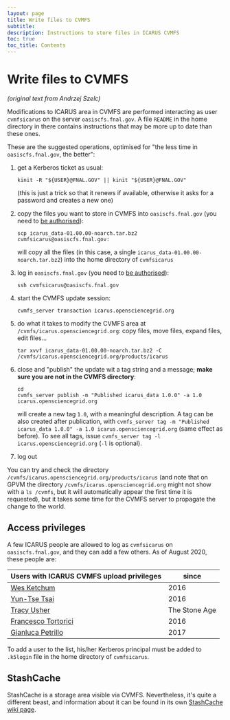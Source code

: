 ```yaml
---
layout: page
title: Write files to CVMFS
subtitle: 
description: Instructions to store files in ICARUS CVMFS
toc: true
toc_title: Contents
---
```



Write files to CVMFS
============================================================

_(original text from Andrzej Szelc)_

Modifications to ICARUS area in CVMFS are performed interacting as user
`cvmfsicarus` on the server `oasiscfs.fnal.gov`.
A file `README` in the home directory in there contains instructions
that may be more up to date than these ones.

These are the suggested operations, optimised for "the less time in `oasiscfs.fnal.gov`, the better":

1.  get a Kerberos ticket as usual:

        kinit -R "${USER}@FNAL.GOV" || kinit "${USER}@FNAL.GOV"

    (this is just a trick so that it renews if available, otherwise it
    asks for a password and creates a new one)
2.  copy the files you want to store in CVMFS into `oasiscfs.fnal.gov`
    (you need to [be authorised](#access-privileges)):

        scp icarus_data-01.00.00-noarch.tar.bz2 cvmfsicarus@oasiscfs.fnal.gov:

    will copy all the files (in this case, a single
    `icarus_data-01.00.00-noarch.tar.bz2`) into the home directory of
    `cvmfsicarus`
3.  log in `oasiscfs.fnal.gov` (you need to [be authorised](#access-privileges)):

        ssh cvmfsicarus@oasiscfs.fnal.gov

4.  start the CVMFS update session:

        cvmfs_server transaction icarus.opensciencegrid.org

5.  do what it takes to modify the CVMFS area at
    `/cvmfs/icarus.opensciencegrid.org`: copy files, move files, expand
    files, edit files...

        tar xvvf icarus_data-01.00.00-noarch.tar.bz2 -C /cvmfs/icarus.opensciencegrid.org/products/icarus

6.  close and "publish" the update wit a tag string and a message;
    **make sure you are not in the CVMFS directory**:

        cd
        cvmfs_server publish -m "Published icarus_data 1.0.0" -a 1.0 icarus.opensciencegrid.org

    will create a new tag `1.0`, with a meaningful description. A tag
    can be also created after publication, with
    `cvmfs_server tag -m "Published icarus_data 1.0.0" -a 1.0 icarus.opensciencegrid.org`
    (same effect as before). To see all tags, issue
    `cvmfs_server tag -l icarus.opensciencegrid.org` (`-l` is optional).

7.  log out

You can try and check the directory
`/cvmfs/icarus.opensciencegrid.org/products/icarus` (and note that on
GPVM the directory `/cvmfs/icarus.opensciencegrid.org` might not show
with a `ls /cvmfs`, but it will automatically appear the first time it
is requested), but it takes some time for the CVMFS server to propagate
the change to the world.



Access privileges
------------------------------------------------------

A few ICARUS people are allowed to log as `cvmfsicarus` on
`oasiscfs.fnal.gov`, and they can add a few others.
As of August 2020, these people are:

Users with ICARUS CVMFS upload privileges                      | since
-------------------------------------------------------------- | ------
[Wes Ketchum](mailto:wketchum@fnal.gov)                        | 2016
[Yun-Tse Tsai](mailto:yuntse@slac.stanford.edu)                | 2016
[Tracy Usher](mailto:usher@slac.stanford.edu)                  | The Stone Age
[Francesco Tortorici](mailto:francesco.tortorici@ct.infn.it)   | 2016
[Gianluca Petrillo](mailto:petrillo@slac.stanford.edu)         | 2017

To add a user to the list, his/her Kerberos principal must be added to
`.k5login` file in the home directory of `cvmfsicarus`.


StashCache
-----------

StashCache is a storage area visible via CVMFS.
Nevertheless, it's quite a different beast, and information about it can be found in its own [StashCache wiki page](computing/stashCache.html).
